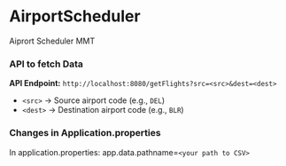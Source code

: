 # AirportScheduler
Aiprort Scheduler MMT

### API to fetch Data
**API Endpoint:**
`http://localhost:8080/getFlights?src=<src>&dest=<dest>`

- `<src>` → Source airport code (e.g., `DEL`)
- `<dest>` → Destination airport code (e.g., `BLR`)


### Changes in Application.properties
In application.properties:
  app.data.pathname=`<your path to CSV>`
